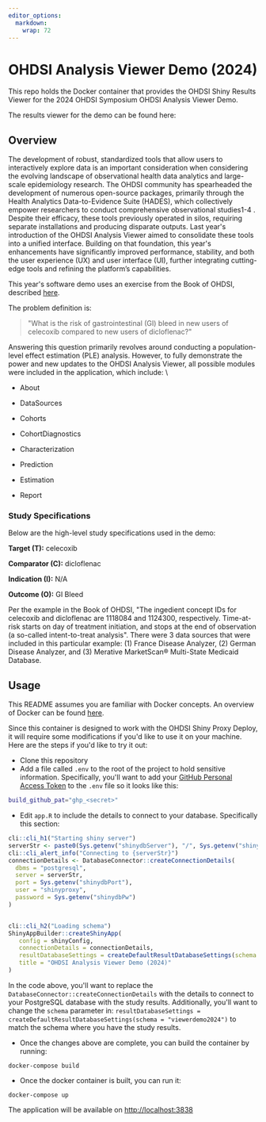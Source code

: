 ```yaml
---
editor_options: 
  markdown: 
    wrap: 72
---
```


# OHDSI Analysis Viewer Demo (2024)

This repo holds the Docker container that provides the OHDSI Shiny
Results Viewer for the 2024 OHDSI Symposium OHDSI Analysis Viewer Demo.

The results viewer for the demo can be found here: [
](https://results.ohdsi.org/app/22_ohdsi_analysis_viewer_app_demo)

## Overview

The development of robust, standardized tools that allow users to
interactively explore data is an important consideration when
considering the evolving landscape of observational health data
analytics and large-scale epidemiology research. The OHDSI community has
spearheaded the development of numerous open-source packages, primarily
through the Health Analytics Data-to-Evidence Suite (HADES), which
collectively empower researchers to conduct comprehensive observational
studies1-4 . Despite their efficacy, these tools previously operated in
silos, requiring separate installations and producing disparate outputs.
Last year's introduction of the OHDSI Analysis Viewer aimed to
consolidate these tools into a unified interface. Building on that
foundation, this year's enhancements have significantly improved
performance, stability, and both the user experience (UX) and user
interface (UI), further integrating cutting-edge tools and refining the
platform’s capabilities.

This year's software demo uses an exercise from the Book of OHDSI,
described
[here](https://ohdsi.github.io/TheBookOfOhdsi/PopulationLevelEstimation.html#problem-definition-2).

The problem definition is:

> "What is the risk of gastrointestinal (GI) bleed in new users of
> celecoxib compared to new users of dicloflenac?"

Answering this question primarily revolves around conducting a
population-level effect estimation (PLE) analysis. However, to fully
demonstrate the power and new updates to the OHDSI Analysis Viewer, all
possible modules were included in the application, which include: \

-   About

-   DataSources

-   Cohorts

-   CohortDiagnostics

-   Characterization

-   Prediction

-   Estimation

-   Report

### Study Specifications

Below are the high-level study specifications used in the demo:

**Target (T):** celecoxib

**Comparator (C):** dicloflenac

**Indication (I):** N/A

**Outcome (O):** GI Bleed

Per the example in the Book of OHDSI, "The ingedient concept IDs for
celecoxib and dicloflenac are 1118084 and 1124300, respectively.
Time-at-risk starts on day of treatment initiation, and stops at the end
of observation (a so-called intent-to-treat analysis". There were 3 data
sources that were included in this particular example: (1) France
Disease Analyzer, (2) German Disease Analyzer, and (3) Merative
MarketScan®️ Multi-State Medicaid Database.

## Usage

This README assumes you are familiar with Docker concepts. An overview
of Docker can be found
[here](https://docs.docker.com/guides/docker-overview/).

Since this container is designed to work with the OHDSI Shiny Proxy
Deploy, it will require some modifications if you'd like to use it on
your machine. Here are the steps if you'd like to try it out:

-   Clone this repository
-   Add a file called `.env` to the root of the project to hold
    sensitive information. Specifically, you'll want to add your [GitHub
    Personal Access
    Token](https://docs.github.com/en/authentication/keeping-your-account-and-data-secure/managing-your-personal-access-tokens)
    to the `.env` file so it looks like this:

``` bash
build_github_pat="ghp_<secret>"
```

-   Edit `app.R` to include the details to connect to your database.
    Specifically this section:

``` r
cli::cli_h1("Starting shiny server")
serverStr <- paste0(Sys.getenv("shinydbServer"), "/", Sys.getenv("shinydbDatabase"))
cli::cli_alert_info("Connecting to {serverStr}")
connectionDetails <- DatabaseConnector::createConnectionDetails(
  dbms = "postgresql",
  server = serverStr,
  port = Sys.getenv("shinydbPort"),
  user = "shinyproxy",
  password = Sys.getenv("shinydbPw")
)


cli::cli_h2("Loading schema")
ShinyAppBuilder::createShinyApp(
   config = shinyConfig,
   connectionDetails = connectionDetails,
   resultDatabaseSettings = createDefaultResultDatabaseSettings(schema = "viewerdemo2024"),
   title = "OHDSI Analysis Viewer Demo (2024)"
)
```

In the code above, you'll want to replace the
`DatabaseConnector::createConnectionDetails` with the details to connect
to your PostgreSQL database with the study results. Additionally, you'll
want to change the `schema` parameter in:
`resultDatabaseSettings = createDefaultResultDatabaseSettings(schema = "viewerdemo2024")`
to match the schema where you have the study results.

-   Once the changes above are complete, you can build the container by
    running:

`docker-compose build`

-   Once the docker container is built, you can run it:

`docker-compose up`

The application will be available on <http://localhost:3838>
